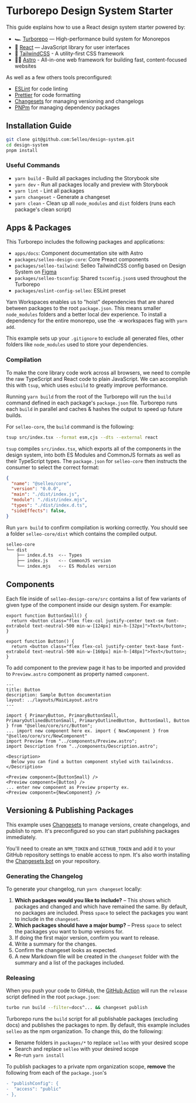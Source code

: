 # Turborepo Design System Starter

This guide explains how to use a React design system starter powered by:

- 🏎 [Turborepo](https://turbo.build/repo) — High-performance build system for Monorepos
- 🚀 [React](https://reactjs.org/) — JavaScript library for user interfaces
- 🌈 [TailwindCSS](https://tailwindcss.com/) - A utility-first CSS framework
- 🧑‍🚀 [Astro](https://astro.build/) - All-in-one web framework for building fast, content-focused websites

As well as a few others tools preconfigured:

- [ESLint](https://eslint.org/) for code linting
- [Prettier](https://prettier.io) for code formatting
- [Changesets](https://github.com/changesets/changesets) for managing versioning and changelogs
- [PNPm](https://pnpm.io/) for managing dependency packages

## Installation Guide

```bash
git clone git@github.com:Selleo/design-system.git
cd design-system
pnpm install
```

### Useful Commands

- `yarn build` - Build all packages including the Storybook site
- `yarn dev` - Run all packages locally and preview with Storybook
- `yarn lint` - Lint all packages
- `yarn changeset` - Generate a changeset
- `yarn clean` - Clean up all `node_modules` and `dist` folders (runs each package's clean script)

## Apps & Packages

This Turborepo includes the following packages and applications:

- `apps/docs`: Component documentation site with Astro
- `packages/selleo-design-core`: Core Preact components
- `packages/selleo-tailwind`: Selleo TailwindCSS config based on Design System on [Figma](https://www.figma.com/file/aAZNLti1x7RHcKO2aaVdyh/Selleo-Design-System)
- `packages/selleo-tsconfig`: Shared `tsconfig.json`s used throughout the Turborepo
- `packages/eslint-config-selleo`: ESLint preset

Yarn Workspaces enables us to "hoist" dependencies that are shared between packages to the root `package.json`. This means smaller `node_modules` folders and a better local dev experience. To install a dependency for the entire monorepo, use the `-W` workspaces flag with `yarn add`.

This example sets up your `.gitignore` to exclude all generated files, other folders like `node_modules` used to store your dependencies.

### Compilation

To make the core library code work across all browsers, we need to compile the raw TypeScript and React code to plain JavaScript. We can accomplish this with `tsup`, which uses `esbuild` to greatly improve performance.

Running `yarn build` from the root of the Turborepo will run the `build` command defined in each package's `package.json` file. Turborepo runs each `build` in parallel and caches & hashes the output to speed up future builds.

For `selleo-core`, the `build` command is the following:

```bash
tsup src/index.tsx --format esm,cjs --dts --external react
```

`tsup` compiles `src/index.tsx`, which exports all of the components in the design system, into both ES Modules and CommonJS formats as well as their TypeScript types. The `package.json` for `selleo-core` then instructs the consumer to select the correct format:

```json:selleo-core/package.json
{
  "name": "@selleo/core",
  "version": "0.0.0",
  "main": "./dist/index.js",
  "module": "./dist/index.mjs",
  "types": "./dist/index.d.ts",
  "sideEffects": false,
}
```

Run `yarn build` to confirm compilation is working correctly. You should see a folder `selleo-core/dist` which contains the compiled output.

```bash
selleo-core
└── dist
    ├── index.d.ts  <-- Types
    ├── index.js    <-- CommonJS version
    └── index.mjs   <-- ES Modules version
```

## Components

Each file inside of `selleo-design-core/src` contains a list of few variants of given type of the component inside our design system. 
For example:

```tsx:packages/selleo-design-core/src/Button.tsx
export function ButtonSmall() {
  return <button class="flex flex-col justify-center text-sm font-extrabold text-neutral-500 min-w-[124px] min-h-[32px]">Text</button>;
}

export function Button() {
  return <button class="flex flex-col justify-center text-base font-extrabold text-neutral-500 min-w-[160px] min-h-[48px]">Text</button>;
}
```

To add component to the preview page it has to be imported and provided to `Preview.astro` component as property named `component`.

```mdx:apps/docs/src/pages/01-button.mdx
---
title: Button
description: Sample Button documentation
layout: ../layouts/MainLayout.astro
---

import { PrimaryButton, PrimaryButtonSmall, PrimaryOutlinedButtonSmall, PrimaryOutlinedButton, ButtonSmall, Button } from "@selleo/core/src/Button";
... import new component here ex. import { NewComponent } from "@selleo/core/src/NewComponent"
import Preview from "../components/Preview.astro";
import Description from "../components/Description.astro";

<Description>
  Below you can find a button component styled with tailwindcss.
</Description>

<Preview component={ButtonSmall} />
<Preview component={Button} />
... enter new component as Preview property ex.
<Preview component={NewComponent} />
```

## Versioning & Publishing Packages

This example uses [Changesets](https://github.com/changesets/changesets) to manage versions, create changelogs, and publish to npm. It's preconfigured so you can start publishing packages immediately.

You'll need to create an `NPM_TOKEN` and `GITHUB_TOKEN` and add it to your GitHub repository settings to enable access to npm. It's also worth installing the [Changesets bot](https://github.com/apps/changeset-bot) on your repository.

### Generating the Changelog

To generate your changelog, run `yarn changeset` locally:

1. **Which packages would you like to include?** – This shows which packages and changed and which have remained the same. By default, no packages are included. Press `space` to select the packages you want to include in the `changeset`.
1. **Which packages should have a major bump?** – Press `space` to select the packages you want to bump versions for.
1. If doing the first major version, confirm you want to release.
1. Write a summary for the changes.
1. Confirm the changeset looks as expected.
1. A new Markdown file will be created in the `changeset` folder with the summary and a list of the packages included.

### Releasing

When you push your code to GitHub, the [GitHub Action](https://github.com/changesets/action) will run the `release` script defined in the root `package.json`:

```bash
turbo run build --filter=docs^... && changeset publish
```

Turborepo runs the `build` script for all publishable packages (excluding docs) and publishes the packages to npm. By default, this example includes `selleo` as the npm organization. To change this, do the following:

- Rename folders in `packages/*` to replace `selleo` with your desired scope
- Search and replace `selleo` with your desired scope
- Re-run `yarn install`

To publish packages to a private npm organization scope, **remove** the following from each of the `package.json`'s

```diff
- "publishConfig": {
-  "access": "public"
- },
```
